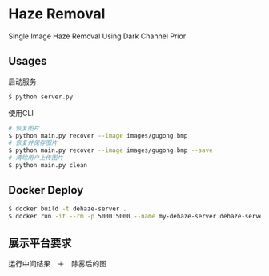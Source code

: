 # Haze Removal
Single Image Haze Removal Using Dark Channel Prior

## Usages

启动服务

```bash
$ python server.py
```

使用CLI

```bash
# 恢复图片
$ python main.py recover --image images/gugong.bmp
# 恢复并保存图片
$ python main.py recover --image images/gugong.bmp --save
# 清除用户上传图片
$ python main.py clean
```

## Docker Deploy

```bash
$ docker build -t dehaze-server .
$ docker run -it --rm -p 5000:5000 --name my-dehaze-server dehaze-server
```

## 展示平台要求
运行中间结果　＋　除雾后的图
